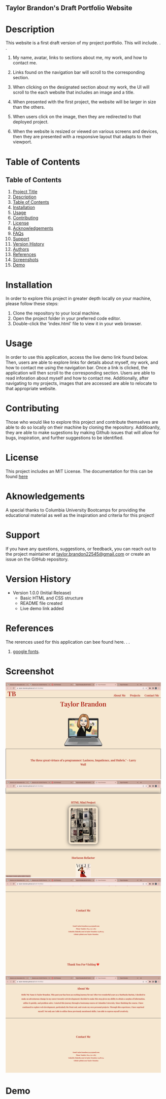 ## Taylor Brandon's Draft Portfolio Website

# Description
This website is a first draft version of my project portfolio. This will include. . .

1. My name, avatar, links to sections about me, my work, and how to contact me.

2. Links found on the navigation bar will scroll to the corresponding section. 

3. When clicking on the designated section about my work, the UI will scroll to the each website that includes an image and a title.

4. When presented with the first project, the website will be larger in size than the others. 

5. When users click on the image, then they are redirected to that deployed project.

6. When the website is resized or viewed on various screens and devices, then they are presented with a responsive layout that adapts to their viewport.

# Table of Contents

## Table of Contents

1. [Project Title](#project-title)
2. [Description](#description)
3. [Table of Contents](#table-of-contents)
4. [Installation](#installation)
5. [Usage](#usage)
6. [Contributing](#contributing)
7. [License](#license)
8. [Acknowledgements](#acknowledgements)
9. [FAQs](#faqs)
10. [Support](#support)
11. [Version History](#version-history)
12. [Authors](#authors)
13. [References](#references)
14. [Screenshots](#screenshots)
15. [Demo](#demo)

# Installation
In order to explore this project in greater depth locally on your machine, please follow these steps:

1. Clone the repository to your local machine.
2. Open the project folder in your preferred code editor.
3. Double-click the 'index.html' file to view it in your web browser.


# Usage
In order to use this application, access the live demo link found below. Then, users are able to explore links for details about myself, my work, and how to contact me using the navigation bar. Once a link is clicked, the application will then scroll to the corresponding section. Users are able to read inforation about myself and how to contact me. Additionally, after navigating to my projects, images that are accessed are able to relocate to that appropriate website. 

# Contributing
Those who would like to explore this project and contribute themselves are able to do so locally on their machine by cloning the repository. Additioanlly, they are able to make sugestions by making Github issues that will allow for bugs, inspiration, and further suggestions to be identified. 

# License
This project includes an MIT License. The documentation for this can be found [here](https://github.com/Taylor-Brandon)

# Aknowledgements
A special thanks to Columbia University Bootcamps for providing the educational material as well as the inspiration and criteria for this project!

# Support
If you have any questions, suggestions, or feedback, you can reach out to the project maintainer at taylor.brandon22545@gmail.com or create an issue on the GitHub repository.

# Version History
* Version 1.0.0 (Initial Release)
    * Basic HTML and CSS structure    
    * README file created
    * Live demo link added

# References
The rerences used for this application can bee found here. . .

1. [google fonts](https://fonts.google.com/).


# Screenshot
![Project Screenshot](./images/Css%3Ass1.png%20.png)
![Project Screenshot](./images/Css%3Ass2.png)
![Project Screenshot](./images/Css%3Ass3.png)
![Project Screenshot](./images/Css.ss4.png)







# Demo
